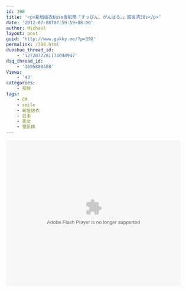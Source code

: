 ```yaml
---
id: 398
title: '<p>新垣结衣Kose雪肌精「すっぴん、がんばる。」篇高清30s</p>'
date: '2012-07-08T07:59:59+08:00'
author: Michael
layout: post
guid: 'http://www.gakky.me/?p=398'
permalink: /398.html
duoshuo_thread_id:
    - '1272072281174048947'
dsq_thread_id:
    - '3695888508'
Views:
    - '43'
categories:
    - 视频
tags:
    - CM
    - smile
    - 新垣结衣
    - 日本
    - 美女
    - 雪肌精
---
```


<object height="394" width="473"><param name="allowscriptaccess" value="sameDomain"></param><param name="wmode" value="transparent"></param><param name="movie" value="http://www.tudou.com/v/146549105/v.swf"></param><param name="allowfullscreen" value="true"></param><embed allowfullscreen="true" allowscriptaccess="sameDomain" height="394" src="http://www.tudou.com/v/146549105/v.swf" type="application/x-shockwave-flash" width="473" wmode="transparent"></embed></object>